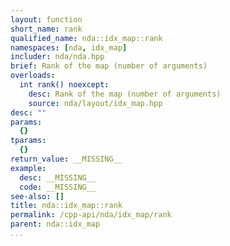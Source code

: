 ```yaml
---
layout: function
short_name: rank
qualified_name: nda::idx_map::rank
namespaces: [nda, idx_map]
includer: nda/nda.hpp
brief: Rank of the map (number of arguments)
overloads:
  int rank() noexcept:
    desc: Rank of the map (number of arguments)
    source: nda/layout/idx_map.hpp
desc: ""
params:
  {}
tparams:
  {}
return_value: __MISSING__
example:
  desc: __MISSING__
  code: __MISSING__
see-also: []
title: nda::idx_map::rank
permalink: /cpp-api/nda/idx_map/rank
parent: nda::idx_map
...
```


